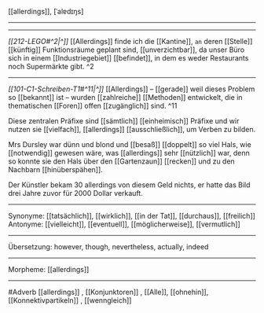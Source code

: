 [[allerdings]], [ˈalɐdɪŋs]

---
---

*[[212-LEGO#^2|^]]* [[Allerdings]] finde ich die [[Kantine]], `an` deren [[Stelle]] [[künftig]] Funktionsräume geplant sind, [[unverzichtbar]], da unser Büro sich in einem [[Industriegebiet]] [[befindet]], in dem es weder Restaurants noch Supermärkte gibt. ^2



---



_[[101-C1-Schreiben-T1#^11|^]]_ [[Allerdings]] – [[gerade]] weil dieses Problem so [[bekannt]] ist – wurden [[zahlreiche]] [[Methoden]] entwickelt, die in thematischen [[Foren]] offen [[zugänglich]] sind. ^11

Diese zentralen Präfixe sind [[sämtlich]] [[einheimisch]] Präfixe und wir nutzen sie [[vielfach]], [[allerdings]] [[ausschließlich]], um Verben zu bilden.

Mrs Dursley war dünn und blond und [[besaß]] [[doppelt]] so viel Hals, wie [[notwendig]] gewesen wäre, was [[allerdings]] sehr [[nützlich]] war, denn so konnte sie den Hals über den [[Gartenzaun]] [[recken]] und zu den Nachbarn [[hinüberspähen]].

Der Künstler bekam 30 allerdings von diesem Geld nichts, er hatte das Bild drei Jahre zuvor für 2000 Dollar verkauft.

---

Synonyme: [[tatsächlich]], [[wirklich]], [[in der Tat]], [[durchaus]], [[freilich]]
Antonyme: [[vielleicht]], [[eventuell]], [[möglicherweise]], [[vermutlich]]

---

Übersetzung: however, though, nevertheless, actually, indeed

---

Morpheme: [[allerdings]]

---

#Adverb [[allerdings]]
, [[Konjunktoren]]
, [[Alle]], [[ohnehin]], [[Konnektivpartikeln]]
, [[wenngleich]]